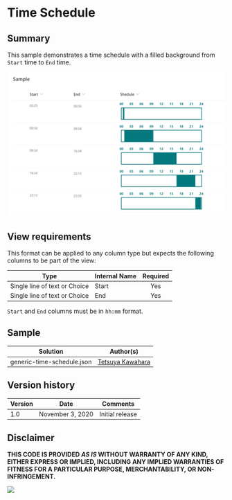 # Time Schedule

## Summary
This sample demonstrates a time schedule with a filled background from `Start` time to `End` time.

![screenshot of the sample](./screenshot.png)

## View requirements
This format can be applied to any column type but expects the following columns to be part of the view:

|Type|Internal Name|Required|
|---|---|:---:|
|Single line of text or Choice|Start|Yes|
|Single line of text or Choice|End|Yes|

`Start` and `End` columns must be in `hh:mm` format.

## Sample

Solution                   |Author(s)
---------------------------|---------------------------
generic-time-schedule.json |[Tetsuya Kawahara](https://twitter.com/techan_k)

## Version history

Version |Date             |Comments
--------|-----------------|--------
1.0     |November 3, 2020 |Initial release


## Disclaimer
**THIS CODE IS PROVIDED *AS IS* WITHOUT WARRANTY OF ANY KIND, EITHER EXPRESS OR IMPLIED, INCLUDING ANY IMPLIED WARRANTIES OF FITNESS FOR A PARTICULAR PURPOSE, MERCHANTABILITY, OR NON-INFRINGEMENT.**

<img src="https://telemetry.sharepointpnp.com/sp-dev-list-formatting/column-samples/generic-time-schedule" />
